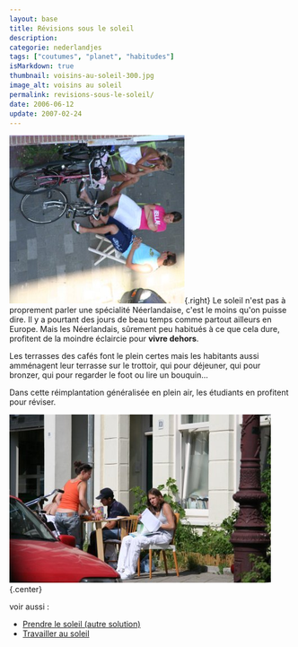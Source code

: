 ```yaml
---
layout: base
title: Révisions sous le soleil
description: 
categorie: nederlandjes
tags: ["coutumes", "planet", "habitudes"]
isMarkdown: true
thumbnail: voisins-au-soleil-300.jpg
image_alt: voisins au soleil
permalink: revisions-sous-le-soleil/
date: 2006-06-12
update: 2007-02-24
---
```




![voisins au soleil](voisins-au-soleil-300.jpg){.right}
Le soleil n'est pas à proprement parler une spécialité Néerlandaise, c'est le moins qu'on puisse dire. Il y a pourtant des jours de beau temps comme partout ailleurs en Europe. Mais les Néerlandais, sûrement peu habitués à ce que cela dure, profitent de la moindre éclaircie pour **vivre dehors**. 


Les terrasses des cafés font le plein certes mais les habitants aussi amménagent leur terrasse sur le trottoir, qui pour déjeuner, qui pour bronzer, qui pour regarder le foot ou lire un bouquin...

Dans cette réimplantation généralisée en plein air, les étudiants en profitent pour réviser.

![révisions en plein air](revisions-par-beau-temps-300.jpg){.center}

voir aussi : 
* [Prendre le soleil (autre solution)](/prendre-le-soleil-autre-solution)
* [Travailler au soleil](/travailler-au-soleil)
